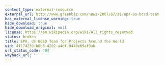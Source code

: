 ```yaml
---
content_type: external-resource
external_url: http://www.greenbiz.com/news/2007/07/31/epa-us-bcsd-team-projects-around-world
has_external_license_warning: true
hide_download: true
hide_download_original: null
license: https://en.wikipedia.org/wiki/All_rights_reserved
status: broken
title: EPA, US BCSD Team for Projects Around the World
uid: 4f174239-b0b6-4202-a4df-9440e69af0ab
url_status_code: 404
wayback_url: ''
---
```

